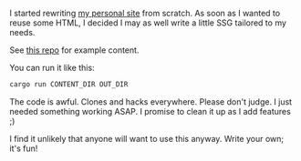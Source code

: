 I started rewriting [my personal site](https://anderspitman.net/) from scratch. As soon as I wanted to reuse some HTML, I
decided I may as well write a little SSG tailored to my needs.

See [this repo](https://github.com/anderspitman/anderspitman.net) for example content.

You can run it like this:

```bash
cargo run CONTENT_DIR OUT_DIR
```

The code is awful. Clones and hacks everywhere. Please don't judge. I just needed something working ASAP. I promise to clean
it up as I add features ;)

I find it unlikely that anyone will want to use this anyway. Write your own; it's fun!
